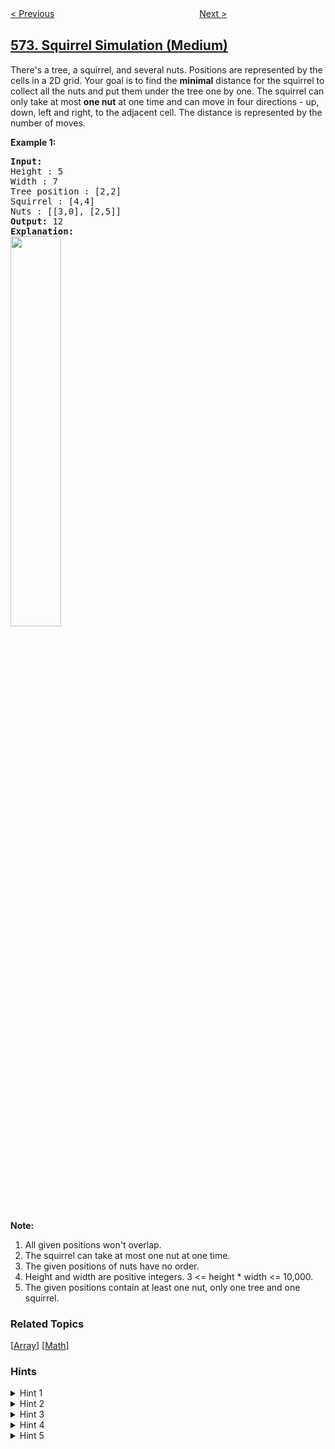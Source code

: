 <!--|This file generated by command(leetcode description); DO NOT EDIT.    |-->
<!--+----------------------------------------------------------------------+-->
<!--|@author    awesee <openset.wang@gmail.com>                           |-->
<!--|@link      https://github.com/awesee                                 |-->
<!--|@home      https://github.com/awesee/leetcode                        |-->
<!--+----------------------------------------------------------------------+-->

[< Previous](../subtree-of-another-tree "Subtree of Another Tree")
　　　　　　　　　　　　　　　　
[Next >](../winning-candidate "Winning Candidate")

## [573. Squirrel Simulation (Medium)](https://leetcode.com/problems/squirrel-simulation "松鼠模拟")

There&#39;s a tree, a squirrel, and several nuts. Positions are represented by the cells in a 2D grid. Your goal is to find the <b>minimal</b> distance for the squirrel to collect all the nuts and put them under the tree one by one. The squirrel can only take at most <b>one nut</b> at one time and can move in four directions - up, down, left and right, to the adjacent cell. The distance is represented by the number of moves.
<p><b>Example 1:</b></p>

<pre><b>Input:</b> 
Height : 5
Width : 7
Tree position : [2,2]
Squirrel : [4,4]
Nuts : [[3,0], [2,5]]
<b>Output:</b> 12
<b>Explanation:</b>
<img src="https://assets.leetcode.com/uploads/2018/10/22/squirrel_simulation.png" style="width: 40%;" />​​​​​
</pre>

<p><b>Note:</b></p>

<ol>
	<li>All given positions won&#39;t overlap.</li>
	<li>The squirrel can take at most one nut at one time.</li>
	<li>The given positions of nuts have no order.</li>
	<li>Height and width are positive integers. 3 &lt;= height * width &lt;= 10,000.</li>
	<li>The given positions contain at least one nut, only one tree and one squirrel.</li>
</ol>

### Related Topics
  [[Array](../../tag/array/README.md)]
  [[Math](../../tag/math/README.md)]

### Hints
<details>
<summary>Hint 1</summary>
Will Brute force solution works here? What will be its complexity?
</details>

<details>
<summary>Hint 2</summary>
Brute force definitely won't work here. Think of some simple solution. Take some example and make some observations.
</details>

<details>
<summary>Hint 3</summary>
Will order of nuts traversed by squirrel is important or only first nut traversed by squirrel is important?
</details>

<details>
<summary>Hint 4</summary>
Are there some paths which squirrel have to cover in any case? If yes, what are they?
</details>

<details>
<summary>Hint 5</summary>
Did you notice only first nut traversed by squirrel matters? Obviously squirrel will choose first nut which will result in minimum distance.
</details>
